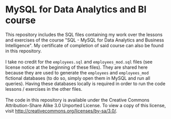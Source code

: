 # MySQL for Data Analytics and BI course
This repository includes the SQL files containing my work over 
the lessons and exercises of the course 
"SQL - MySQL for Data Analytics and Business Intelligence". My certificate
of completion of said course can also be found in this repository. 
<br>
<br>
I take no credit for the `employees.sql` and `employees_mod.sql` files 
(see license notice at the beginning of these files). 
They are shared here because they are used to generate the `employees` and 
`employees_mod` fictional databases 
(to do so, simply open them in MySQL and run all queries). 
Having these databases locally is required in order to run the code 
lessons / exercises in the other files.
<br>
<br>
The code in this repository is available under the 
Creative Commons Attribution-Share Alike 3.0 Unported License. 
To view a copy of this license, visit 
<http://creativecommons.org/licenses/by-sa/3.0/>.
